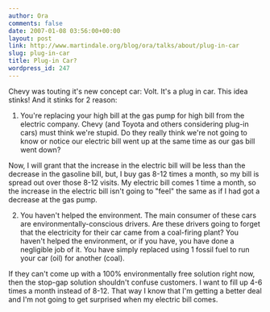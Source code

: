 ```yaml
---
author: Ora
comments: false
date: 2007-01-08 03:56:00+00:00
layout: post
link: http://www.martindale.org/blog/ora/talks/about/plug-in-car
slug: plug-in-car
title: Plug-in Car?
wordpress_id: 247
---
```


Chevy was touting it's new concept car: Volt. It's a plug in car. This idea stinks! And it stinks for 2 reason:  
  
1. You're replacing your high bill at the gas pump for high bill from the electric company. Chevy (and Toyota and others considering plug-in cars) must think we're stupid. Do they really think we're not going to know or notice our electric bill went up at the same time as our gas bill went down?  
  
Now, I will grant that the increase in the electric bill will be less than the decrease  in the gasoline bill, but, I buy gas 8-12 times a month, so my bill is spread out over those 8-12 visits. My electric bill comes 1 time a month, so the increase in the electric bill isn't going to "feel" the same as if I had got a decrease at the gas pump.   
  
2. You haven't helped the environment. The main consumer of these cars are environmentally-conscious drivers. Are these drivers going to forget that the electricity for their car came from a coal-firing plant? You haven't helped the environment, or if you have, you have done a negligible job of it. You have simply replaced using 1 fossil fuel to run your car (oil) for another (coal).  
  
If they can't come up with a 100% environmentally free solution right now, then the stop-gap solution shouldn't confuse customers. I want to fill up 4-6 times a month instead of 8-12. That way I know that I'm getting a better deal and I'm not going to get surprised when my electric bill comes.
